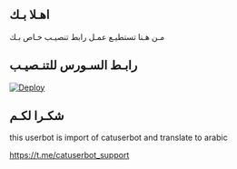 ## اهـلا بـك
مـن هـنا تستطيـع عمـل رابط تنصيـب خـاص بـك

## رابـط السـورس للتنـصيـب

[![Deploy](https://www.herokucdn.com/deploy/button.svg)](https://heroku.com/deploy?template=https://github.com/Elprince3/jmthon)

## شكـرا لكـم 


this userbot is import of catuserbot and translate to arabic

https://t.me/catuserbot_support
